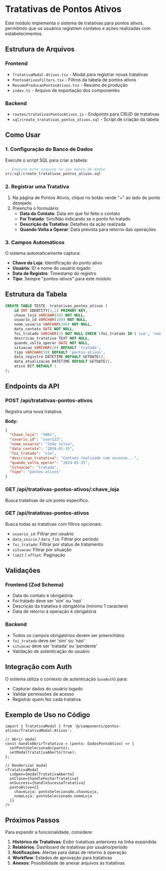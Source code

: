 # Tratativas de Pontos Ativos

Este módulo implementa o sistema de tratativas para pontos ativos, permitindo que os usuários registrem contatos e ações realizadas com estabelecimentos.

## Estrutura de Arquivos

### Frontend
- `TratativaModal-Ativos.tsx` - Modal para registrar novas tratativas
- `PontosAtivosFilters.tsx` - Filtros da tabela de pontos ativos
- `ResumoProducaoPontosAtivos.tsx` - Resumo de produção
- `index.ts` - Arquivo de exportação dos componentes

### Backend
- `routes/tratativasPontosAtivos.js` - Endpoints para CRUD de tratativas
- `sql/create_tratativas_pontos_ativos.sql` - Script de criação da tabela

## Como Usar

### 1. Configuração do Banco de Dados

Execute o script SQL para criar a tabela:

```sql
-- Execute este arquivo no seu banco de dados
src/sql/create_tratativas_pontos_ativos.sql
```

### 2. Registrar uma Tratativa

1. Na página de Pontos Ativos, clique no botão verde "+" ao lado do ponto desejado
2. Preencha o formulário:
   - **Data do Contato**: Data em que foi feito o contato
   - **Foi Tratado**: Sim/Não indicando se o ponto foi tratado
   - **Descrição da Tratativa**: Detalhes da ação realizada
   - **Quando Volta a Operar**: Data prevista para retorno das operações

### 3. Campos Automáticos

O sistema automaticamente captura:
- **Chave da Loja**: Identificação do ponto ativo
- **Usuário**: ID e nome do usuário logado
- **Data de Registro**: Timestamp do registro
- **Tipo**: Sempre "pontos-ativos" para este módulo

## Estrutura da Tabela

```sql
CREATE TABLE TESTE..tratativas_pontos_ativos (
    id INT IDENTITY(1,1) PRIMARY KEY,
    chave_loja VARCHAR(50) NOT NULL,
    usuario_id VARCHAR(100) NOT NULL,
    nome_usuario VARCHAR(200) NOT NULL,
    data_contato DATE NOT NULL,
    foi_tratado VARCHAR(3) NOT NULL CHECK (foi_tratado IN ('sim', 'nao')),
    descricao_tratativa TEXT NOT NULL,
    quando_volta_operar DATE NOT NULL,
    situacao VARCHAR(20) DEFAULT 'tratada',
    tipo VARCHAR(50) DEFAULT 'pontos-ativos',
    data_registro DATETIME DEFAULT GETDATE(),
    data_atualizacao DATETIME DEFAULT GETDATE(),
    ativo BIT DEFAULT 1
);
```

## Endpoints da API

### POST /api/tratativas-pontos-ativos
Registra uma nova tratativa.

**Body:**
```json
{
  "chave_loja": "5001",
  "usuario_id": "user123",
  "nome_usuario": "João Silva",
  "data_contato": "2024-01-15",
  "foi_tratado": "sim",
  "descricao_tratativa": "Contato realizado com sucesso...",
  "quando_volta_operar": "2024-01-25",
  "situacao": "tratada",
  "tipo": "pontos-ativos"
}
```

### GET /api/tratativas-pontos-ativos/:chave_loja
Busca tratativas de um ponto específico.

### GET /api/tratativas-pontos-ativos
Busca todas as tratativas com filtros opcionais:
- `usuario_id`: Filtrar por usuário
- `data_inicio` / `data_fim`: Filtrar por período
- `foi_tratado`: Filtrar por status de tratamento
- `situacao`: Filtrar por situação
- `limit` / `offset`: Paginação

## Validações

### Frontend (Zod Schema)
- Data do contato é obrigatória
- Foi tratado deve ser 'sim' ou 'nao'
- Descrição da tratativa é obrigatória (mínimo 1 caractere)
- Data de retorno à operação é obrigatória

### Backend
- Todos os campos obrigatórios devem ser preenchidos
- `foi_tratado` deve ser 'sim' ou 'nao'
- `situacao` deve ser 'tratada' ou 'pendente'
- Validação de autenticação do usuário

## Integração com Auth

O sistema utiliza o contexto de autenticação (`useAuth`) para:
- Capturar dados do usuário logado
- Validar permissões de acesso
- Registrar quem fez cada tratativa

## Exemplo de Uso no Código

```tsx
import { TratativaModal } from '@/components/pontos-ativos/TratativaModal-Ativos';

// Abrir modal
const handleAbrirTratativa = (ponto: DadosPontoAtivo) => {
  setPontoSelecionado(ponto);
  setModalTratativaAberto(true);
};

// Renderizar modal
<TratativaModal
  isOpen={modalTratativaAberto}
  onClose={handleFecharTratativa}
  onSuccess={handleSucessoTratativa}
  pontoAtivo={{
    chaveLoja: pontoSelecionado.chaveLoja,
    nomeLoja: pontoSelecionado.nomeLoja
  }}
/>
```

## Próximos Passos

Para expandir a funcionalidade, considere:

1. **Histórico de Tratativas**: Exibir tratativas anteriores na linha expandida
2. **Relatórios**: Dashboard de tratativas por usuário/período
3. **Notificações**: Alertas para datas de retorno à operação
4. **Workflow**: Estados de aprovação para tratativas
5. **Anexos**: Possibilidade de anexar arquivos às tratativas
